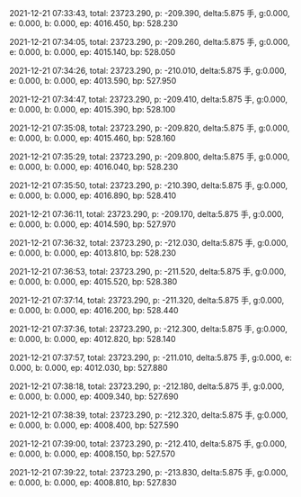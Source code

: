 2021-12-21 07:33:43, total: 23723.290, p: -209.390, delta:5.875 手, g:0.000, e: 0.000, b: 0.000, ep: 4016.450, bp: 528.230

2021-12-21 07:34:05, total: 23723.290, p: -209.260, delta:5.875 手, g:0.000, e: 0.000, b: 0.000, ep: 4015.140, bp: 528.050

2021-12-21 07:34:26, total: 23723.290, p: -210.010, delta:5.875 手, g:0.000, e: 0.000, b: 0.000, ep: 4013.590, bp: 527.950

2021-12-21 07:34:47, total: 23723.290, p: -209.410, delta:5.875 手, g:0.000, e: 0.000, b: 0.000, ep: 4015.390, bp: 528.100

2021-12-21 07:35:08, total: 23723.290, p: -209.820, delta:5.875 手, g:0.000, e: 0.000, b: 0.000, ep: 4015.460, bp: 528.160

2021-12-21 07:35:29, total: 23723.290, p: -209.800, delta:5.875 手, g:0.000, e: 0.000, b: 0.000, ep: 4016.040, bp: 528.230

2021-12-21 07:35:50, total: 23723.290, p: -210.390, delta:5.875 手, g:0.000, e: 0.000, b: 0.000, ep: 4016.890, bp: 528.410

2021-12-21 07:36:11, total: 23723.290, p: -209.170, delta:5.875 手, g:0.000, e: 0.000, b: 0.000, ep: 4014.590, bp: 527.970

2021-12-21 07:36:32, total: 23723.290, p: -212.030, delta:5.875 手, g:0.000, e: 0.000, b: 0.000, ep: 4013.810, bp: 528.230

2021-12-21 07:36:53, total: 23723.290, p: -211.520, delta:5.875 手, g:0.000, e: 0.000, b: 0.000, ep: 4015.520, bp: 528.380

2021-12-21 07:37:14, total: 23723.290, p: -211.320, delta:5.875 手, g:0.000, e: 0.000, b: 0.000, ep: 4016.200, bp: 528.440

2021-12-21 07:37:36, total: 23723.290, p: -212.300, delta:5.875 手, g:0.000, e: 0.000, b: 0.000, ep: 4012.820, bp: 528.140

2021-12-21 07:37:57, total: 23723.290, p: -211.010, delta:5.875 手, g:0.000, e: 0.000, b: 0.000, ep: 4012.030, bp: 527.880

2021-12-21 07:38:18, total: 23723.290, p: -212.180, delta:5.875 手, g:0.000, e: 0.000, b: 0.000, ep: 4009.340, bp: 527.690

2021-12-21 07:38:39, total: 23723.290, p: -212.320, delta:5.875 手, g:0.000, e: 0.000, b: 0.000, ep: 4008.400, bp: 527.590

2021-12-21 07:39:00, total: 23723.290, p: -212.410, delta:5.875 手, g:0.000, e: 0.000, b: 0.000, ep: 4008.150, bp: 527.570

2021-12-21 07:39:22, total: 23723.290, p: -213.830, delta:5.875 手, g:0.000, e: 0.000, b: 0.000, ep: 4008.810, bp: 527.830